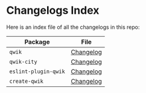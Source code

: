 # Changelogs Index

Here is an index file of all the changelogs in this repo:

Package | File
--- | ---
`qwik` | [Changelog](packages/qwik/CHANGELOG.md)
`qwik-city` | [Changelog](packages/qwik-city/CHANGELOG.md)
`eslint-plugin-qwik` | [Changelog](packages/eslint-plugin-qwik/CHANGELOG.md)
`create-qwik` | [Changelog](packages/create-qwik/CHANGELOG.md)

